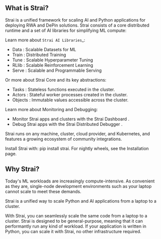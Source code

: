 
What is  Strai?
--------

Strai is a unified framework for scaling AI and Python applications for deploying RWA and DePin solutions. Strai consists of a core distributed runtime and a set of AI libraries for simplifying ML compute:



Learn more about `Strai AI Libraries`_:

- Data : Scalable Datasets for ML
- Train : Distributed Training
- Tune : Scalable Hyperparameter Tuning
- RLlib : Scalable Reinforcement Learning
- Serve : Scalable and Programmable Serving

Or more about Strai Core and its key abstractions:

- Tasks : Stateless functions executed in the cluster.
- Actors : Stateful worker processes created in the cluster.
- Objects : Immutable values accessible across the cluster.

Learn more about Monitoring and Debugging:

- Monitor Strai apps and clusters with the Strai Dashboard .
- Debug Strai apps with the Strai Distributed Debugger .

Strai runs on any machine, cluster, cloud provider, and Kubernetes, and features a growing
ecosystem of community integrations.

Install Strai with: pip install strai. For nightly wheels, see the
Installation page.


Why Strai?
--------

Today's ML workloads are increasingly compute-intensive. As convenient as they are, single-node development environments such as your laptop cannot scale to meet these demands.

Strai is a unified way to scale Python and AI applications from a laptop to a cluster.

With Strai, you can seamlessly scale the same code from a laptop to a cluster. Strai is designed to be general-purpose, meaning that it can performantly run any kind of workload. If your application is written in Python, you can scale it with Strai, no other infrastructure required.

